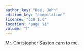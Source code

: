 ```yaml
---
author_key: "Dee, John"
edition_key: "compilation"
license: "CC0 1.0"
location: "page 91"
volume: "Ⅰ"
---
```

Mr. Christopher Saxton cam to me.
